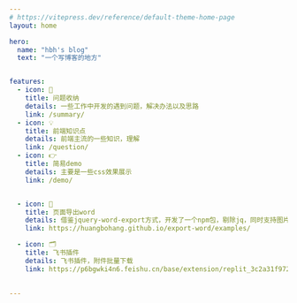 ```yaml
---
# https://vitepress.dev/reference/default-theme-home-page
layout: home

hero:
  name: "hbh's blog"
  text: "一个写博客的地方"


features:
  - icon: 📖
    title: 问题收纳
    details: 一些工作中开发的遇到问题，解决办法以及思路
    link: /summary/
  - icon: 💡
    title: 前端知识点
    details: 前端主流的一些知识，理解
    link: /question/
  - icon: 👉
    title: 简易demo
    details: 主要是一些css效果展示
    link: /demo/  


  - icon: 🔧
    title: 页面导出word
    details: 借鉴jquery-word-export方式，开发了一个npm包，剔除jq，同时支持图片、以及样式的导出 
    link: https://huangbohang.github.io/export-word/examples/

  - icon: 🗂️
    title: 飞书插件
    details: 飞书插件，附件批量下载
    link: https://p6bgwki4n6.feishu.cn/base/extension/replit_3c2a31f9726de3e4?
  

---
```


